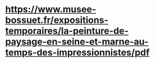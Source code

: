 # https://www.musee-bossuet.fr/expositions-temporaires/la-peinture-de-paysage-en-seine-et-marne-au-temps-des-impressionnistes/pdf


